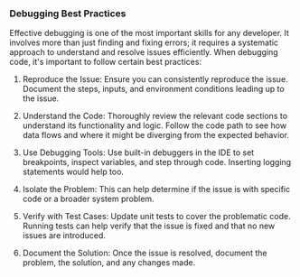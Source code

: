### Debugging Best Practices

Effective debugging is one of the most important skills for any developer. It involves more than just finding and fixing errors; it requires a systematic approach to understand and resolve issues efficiently. When debugging code, it's important to follow certain best practices:

1. Reproduce the Issue: Ensure you can consistently reproduce the issue. Document the steps, inputs, and environment conditions leading up to the issue.

2. Understand the Code: Thoroughly review the relevant code sections to understand its functionality and logic. Follow the code path to see how data flows and where it might be diverging from the expected behavior.

3. Use Debugging Tools: Use built-in debuggers in the IDE to set breakpoints, inspect variables, and step through code. Inserting logging statements would help too.

4. Isolate the Problem: This can help determine if the issue is with specific code or a broader system problem.

5. Verify with Test Cases: Update unit tests to cover the problematic code. Running tests can help verify that the issue is fixed and that no new issues are introduced.

6. Document the Solution: Once the issue is resolved, document the problem, the solution, and any changes made.